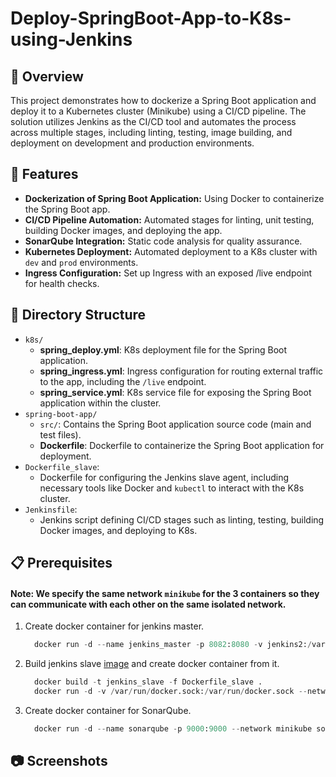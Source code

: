 # Deploy-SpringBoot-App-to-K8s-using-Jenkins

## 📝 Overview
This project demonstrates how to dockerize a Spring Boot application and deploy it to a Kubernetes cluster (Minikube) using a CI/CD pipeline. The solution utilizes Jenkins as the CI/CD tool and automates the process across multiple stages, including linting, testing, image building, and deployment on development and production environments.

## 🚀 Features
- **Dockerization of Spring Boot Application:** Using Docker to containerize the Spring Boot app.
- **CI/CD Pipeline Automation:** Automated stages for linting, unit testing, building Docker images, and deploying the app.
- **SonarQube Integration:** Static code analysis for quality assurance.
- **Kubernetes Deployment:** Automated deployment to a K8s cluster with `dev` and `prod` environments.
- **Ingress Configuration:** Set up Ingress with an exposed /live endpoint for health checks.

## 📁 Directory Structure
- `k8s/`
  - **spring_deploy.yml**: K8s deployment file for the Spring Boot application.
  - **spring_ingress.yml**: Ingress configuration for routing external traffic to the app, including the `/live` endpoint.
  - **spring_service.yml**: K8s service file for exposing the Spring Boot application within the cluster.
- `spring-boot-app/`
  - `src/`: Contains the Spring Boot application source code (main and test files).
  - **Dockerfile**: Dockerfile to containerize the Spring Boot application for deployment.
- `Dockerfile_slave`:
  - Dockerfile for configuring the Jenkins slave agent, including necessary tools like Docker and `kubectl` to interact with the K8s cluster.
- `Jenkinsfile`:
  - Jenkins script defining CI/CD stages such as linting, testing, building Docker images, and deploying to K8s.

## 📋 Prerequisites
#### Note: We specify the same network `minikube` for the 3 containers so they can communicate with each other on the same isolated network.
1. Create docker container for jenkins master.
    ```python
      docker run -d --name jenkins_master -p 8082:8080 -v jenkins2:/var/jenkins_home --network minikube jenkins/jenkins:lts
    ```
2. Build jenkins slave [image](https://github.com/Nada-Khater/Deploy-SpringBoot-App-to-K8s-using-CI-CD/blob/dev/Dockerfile_slave) and create docker container from it.
    ```python
      docker build -t jenkins_slave -f Dockerfile_slave .
      docker run -d -v /var/run/docker.sock:/var/run/docker.sock --network minikube jenkins_slave
    ```
3. Create docker container for SonarQube.
    ```python
      docker run -d --name sonarqube -p 9000:9000 --network minikube sonarqube
    ```

## 📷 Screenshots
